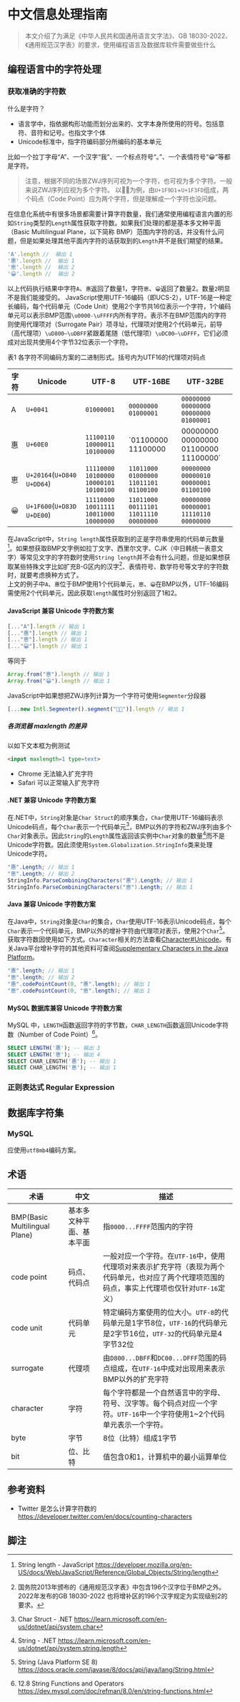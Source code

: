 # 中文信息处理指南

> 本文介绍了为满足《中华人民共和国通用语言文字法》、GB 18030-2022、《通用规范汉字表》的要求，使用编程语言及数据库软件需要做些什么

## 编程语言中的字符处理
### 获取准确的字符数
什么是字符？
- 语言学中，指依据构形功能而划分出来的、文字本身所使用的符号。包括意符、音符和记号。也指文字个体 
- Unicode标准中，指字符编码部分所编码的基本单元

比如一个拉丁字母“A”、一个汉字“我”、一个标点符号“。”、一个表情符号“😀”等都是字符。
> 注意，根据不同的场景ZWJ序列可视为一个字符，也可视为多个字符。一般来说ZWJ序列应视为多个字符。
> 以🧑🏽为例，由`U+1F9D1`+`U+1F3FD`组成，两个码点（Code Point）应为两个字符，但是理解成一个字符也没问题。

在信息化系统中有很多场景都需要计算字符数量，我们通常使用编程语言内置的形如`String`类型的`Length`属性获取字符数。如果我们处理的都是基本多文种平面（Basic Multilingual Plane，以下简称 BMP）范围内字符的话，并没有什么问题，但是如果处理其他平面内字符的话获取到的`Length`并不是我们期望的结果。
```javascript
'A'.length //  输出 1
'惠'.length //  输出 1
'𠅤'.length //  输出 2
'😀'.length //  输出 2
```
以上代码执行结果中字符`A`、`惠`返回了数量1，字符`𠅤`、`😀`返回了数量2。数量`2`明显不是我们能接受的。
JavaScript使用UTF-16编码（即UCS-2），UTF-16是一种定长编码，每个代码单元（Code Unit）使用2个字节共16位表示一个字符，1个编码单元可以表示BMP范围`\u0000-\uFFFF`内所有字符。表示不在BMP范围内的字符则使用代理项对（Surrogate Pair）项寻址，代理项对使用2个代码单元，前导（高代理项）`\uD800–\uDBFF`紧跟着尾随（低代理项）`\uDC00–\uDFFF`，它们必须成对出现共使用4个字节32位表示一个字符。


表1 各字符不同编码方案的二进制形式。括号内为UTF16的代理项对码点

|字符|Unicode|UTF-8|UTF-16BE|UTF-32BE|
|-|-|-|-|-|
|A|`U+0041`|`01000001`|`00000000 01000001`|`00000000 00000000 00000000 01000001`|
|惠|`U+60E0`|`11100110 10000011 10100000`|`01100000 11100000|00000000 00000000 01100000 11100000`|
|𠅤|`U+20164`(`U+D840` `U+DD64`)|`11110000 10100000 10000101 10100100`|`11011000 01000000 11011101 01100100`|`00000000 00000010 00000001 01100100`|
|😀|`U+1F600`(`U+D83D` `U+DE00`)|`11110000 10011111 10011000 10000000`|`11011000 00111101 11011110 00000000`|`00000000 00000001 11110110 00000000`|

在JavaScript中，`String length`属性获取到的正是字符串使用的代码单元数量[^1]。如果想获取BMP文字例如拉丁文字、西里尔文字、CJK（中日韩统一表意文字）等常见文字的字符数时使用`String length`并不会有什么问题，但是如果想获取某些特殊文字比如扩充B-G区内的汉字[^2]、表情符号、数学符号等文字的字符数时，就要考虑换种方式了。  
上文的例子中`A`、`惠`位于BMP使用1个代码单元，`𠅤`、`😀`在BMP以外，UTF-16编码需使用2个代码单元，因此获取`length`属性时分别返回了1和2。
#### JavaScript 兼容 Unicode 字符数方案
```javascript
[..."A"].length // 输出 1
[..."惠"].length // 输出 1
[..."𠅤"].length // 输出 1
[..."😀"].length // 输出 1
```
等同于
```javascript
Array.from("𠅤").length // 输出 1
Array.from("😀").length // 输出 1
```
JavaScript中如果想把ZWJ序列计算为一个字符可使用`Segmenter`分段器
```javascript
[...new Intl.Segmenter().segment("🧑🏽")].length // 输出 1
```
##### 各浏览器 maxlength 的差异
以如下文本框为例测试
```html
<input maxlength=1 type=text>
```
- Chrome 无法输入扩充字符
- Safari 可以正常输入扩充字符

#### .NET 兼容 Unicode 字符数方案
在.NET中，`String`对象是`Char Struct`的顺序集合，`Char`使用UTF-16编码表示Unicode码点，每个`Char`表示一个代码单元[^3]，BMP以外的字符和ZWJ序列由多个`Char`对象表示。因此`String`的`Length`属性返回该实例中`Char`对象的数量[^4]而不是Unicode字符数。因此须使用`System.Globalization.StringInfo`类来处理Unicode字符。
```csharp
"惠".Length; // 输出 1
"𠅤".Length; // 输出 2
StringInfo.ParseCombiningCharacters("惠").Length; // 输出 1
StringInfo.ParseCombiningCharacters("𠅤").Length; // 输出 1
```
#### Java 兼容 Unicode 字符数方案
在Java中，`String`对象是`Char`的集合，`Char`使用UTF-16表示Unicode码点，每个`Char`表示一个代码单元，BMP以外的增补字符由代理项对表示，使用2个`Char`[^5]。获取字符数因使用如下方式。`Character`相关的方法查看[Character#Unicode](https://docs.oracle.com/javase/8/docs/api/java/lang/Character.html#unicode)。有关Java平台增补字符的其他资料可查阅[Supplementary Characters in the Java Platform](https://www.oracle.com/technical-resources/articles/javase/supplementary.html)。
```java
"惠".length; // 输出 1
"𠅤".length; // 输出 2
"惠".codePointCount(0, "惠".length); // 输出 1
"𠅤".codePointCount(0, "𠅤".length); // 输出 1
```
#### MySQL 数据库兼容 Unicode 字符数方案
MySQL 中，`LENGTH`函数返回字符的字节数，`CHAR_LENGTH`函数返回Unicode字符数（Number of Code Point）[^6]。
```sql
SELECT LENGTH('惠'); -- 输出 3
SELECT LENGTH('𠅤'); -- 输出 4
SELECT CHAR_LENGTH('惠'); -- 输出 1
SELECT CHAR_LENGTH('𠅤'); -- 输出 1
```
### 正则表达式 Regular Expression
## 数据库字符集
### MySQL
应使用`utf8mb4`编码方案。
## 术语

|术语|中文|描述|
|-|-|-|
|BMP(Basic Multilingual Plane)|基本多文种平面、基本平面|指`0000...FFFF`范围内的字符|
|code point|码点、代码点|一般对应一个字符。在`UTF-16`中，使用代理项对来表示扩充字符（表现为两个代码单元，也对应了两个代理项范围的码点，事实上代理项也仅针对`UTF-16`定义）|
|code unit|代码单元|特定编码方案使用的位大小。`UTF-8`的代码单元是1字节8位，`UTF-16`的代码单元是2字节16位，`UTF-32`的代码单元是4字节32位|
|surrogate|代理项|由`D800...DBFF`和`DC00...DFFF`范围的码点组成，在`UTF-16`中成对出现用来表示BMP以外的扩充字符|
|character|字符|每个字符都是一个自然语言中的字母、符号、汉字等。每个码点对应一个字符。`UTF-16`中一个字符使用1~2个代码单元表示一个字符。|
|byte|字节|8位（比特）组成1字节|
|bit|位、比特|值包含0和1，计算机中的最小运算单位|

## 参考资料
- Twitter 是怎么计算字符数的 https://developer.twitter.com/en/docs/counting-characters

## 脚注

[^1]: String length - JavaScript https://developer.mozilla.org/en-US/docs/Web/JavaScript/Reference/Global_Objects/String/length
[^2]: 国务院2013年颁布的《通用规范汉字表》中包含196个汉字位于BMP之外。2022年发布的GB 18030-2022 也将增补区的196个汉字规定为实现级别2的要求。
[^3]: Char Struct - .NET https://learn.microsoft.com/en-us/dotnet/api/system.char
[^4]: String - .NET https://learn.microsoft.com/en-us/dotnet/api/system.string.length
[^5]: String (Java Platform SE 8) https://docs.oracle.com/javase/8/docs/api/java/lang/String.html
[^6]: 12.8 String Functions and Operators https://dev.mysql.com/doc/refman/8.0/en/string-functions.html